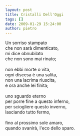 ```yaml
---
layout: post
title: Cristalli Dell'Oggi
tags: []
date: 2009-01-29 15:24:00
author: pietro
---
```

Un sorriso stampato<br/>che non sarà dimenticato,<br/>mi dice obnubilato<br/>che non sono mai rinato;<br/><br/>non ebbi morte o vita,<br/>ogni discesa è una salita,<br/>non una lacrima riuscita,<br/>e ora anche lei finita;<br/><br/>uno sguardo eterno<br/>per porre fine a questo inferno,<br/>per sciogliere questo inverno,<br/>lasciando tutto fermo,<br/><br/>fino al prossimo sole amaro,<br/>quando svanirà, l'eco dello sparo.
